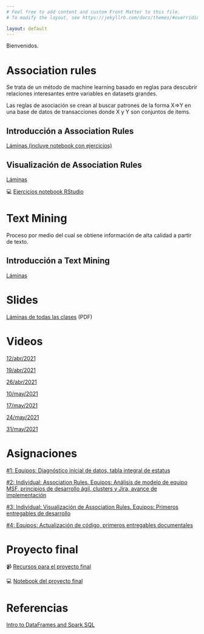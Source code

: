 ```yaml
---
# Feel free to add content and custom Front Matter to this file.
# To modify the layout, see https://jekyllrb.com/docs/themes/#overriding-theme-defaults

layout: default
---
```


Bienvenidos.

# Association rules
Se trata de un método de machine learning basado en reglas para descubrir relaciones interesantes entre variables en datasets grandes.

Las reglas de asociación se crean al buscar patrones de la forma X=>Y en una base de datos de transacciones donde X y Y son conjuntos de items. 

## Introducción a Association Rules

[Láminas (incluye notebook con ejercicios)](slides/association-rules.html)


## Visualización de Association Rules

[Láminas](slides/association-rules-visualization.html)

:computer:
[Ejercicios notebook RStudio](notebooks/rstudio/association-rules-visualization.html)

# Text Mining
Proceso por medio del cual se obtiene información de alta calidad a partir de texto.

## Introducción a Text Mining
[Láminas](slides/text-mining-intro.yml.html)


# Slides
[Láminas de todas las clases](https://drive.google.com/file/d/1YWoyt81GUh86ksTh8owYzfqdVC6CzCRN/view?usp=sharing) (PDF)

# Videos
[12/abr/2021](https://youtu.be/XhmQ8S-_Rsk)

[19/abr/2021](https://youtu.be/gCPIxqL7HII)

[26/abr/2021](https://youtu.be/I7NyBPC3Ed8)

[10/may/2021](https://youtu.be/VkKzuulBa1M)

[17/may/2021](https://youtu.be/YTTT8G5r6BY)

[24/may/2021](https://youtu.be/69FMfiyxvAw)

[31/may/2021](https://youtu.be/W6GSHVC5O08)

# Asignaciones
[#1: Equipos: Diagnóstico inicial de datos, tabla integral de estatus](https://docs.google.com/document/d/15ZG-sxhhfeFH4b-3UGJoTCK_w9KMPzEg5mabFXD6x6c/edit?usp=sharing)

[#2: Individual: Association Rules. Equipos: Análisis de modelo de equipo MSF, principios de desarrollo ágil, clusters y Jira, avance de implementación](https://docs.google.com/document/d/1lQ5lhsvTvoU0I8rMJh8MgHLMGFJ0VDUIc4MfPF6WRMo/edit?usp=sharing)

[#3: Individual: Visualización de Association Rules. Equipos: Primeros entregables de desarrollo](https://docs.google.com/document/d/1NKc2uSOqKpkNE9gM9BWBlfsPQTWSFMQcpN05KVCpfAw/edit?usp=sharing)

[#4: Equipos: Actualización de código, primeros entregables documentales](https://docs.google.com/document/d/1czQafa8LJzJcH2gHKHRu3M6fgNcBDDIFZDnbjfp8Hhs/edit?usp=sharing)

# Proyecto final
:video_camera:
[Recursos para el proyecto final](https://youtu.be/EZVi8bT8mWw)

:computer:
[Notebook del proyecto final](notebooks/rstudio/proyecto-final-ar.html)

# Referencias

[Intro to DataFrames and Spark SQL](https://piazza-resources.s3.amazonaws.com/iyy6lqbrlio3ru/j14pb8pqxyp2ng/Spark_Development_Bootcamp_Presentation_2.pdf)